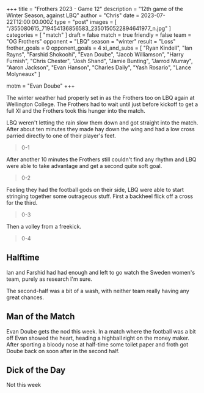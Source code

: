 +++
title = "Frothers 2023 - Game 12"
description = "12th game of the Winter Season, against LBQ"
author = "Chris"
date = 2023-07-22T12:00:00.000Z
type = "post"
images = [ "/355080615_719454136856583_2350150522894641977_n.jpg" ]
categories = [ "match" ]
draft = false
match = true
friendly = false
team = "OG Frothers"
opponent = "LBQ"
season = "winter"
result = "Loss"
frother_goals = 0
opponent_goals = 4
xi_and_subs = [
  "Ryan Kindell",
  "Ian Rayns",
  "Farshid Shokoohi",
  "Evan Doube",
  "Jacob Williamson",
  "Harry Furnish",
  "Chris Chester",
  "Josh Shand",
  "Jamie Bunting",
  "Jarrod Murray",
  "Aaron Jackson",
  "Evan Hanson",
  "Charles Daily",
  "Yash Rosario",
  "Lance Molyneaux"
]

motm = "Evan Doube"
+++

The winter weather had properly set in as the Frothers too on LBQ again at Wellington College. The Frothers had to wait until just before kickoff to get a full XI and the Frothers took this hunger into the match.

LBQ weren't letting the rain slow them down and got straight into the match. After about ten minutes they made hay down the wing and had a low cross parried directly to one of their player's feet.

> 0-1

After another 10 minutes the Frothers still couldn't find any rhythm and LBQ were able to take advantage and get a second quite soft goal.

> 0-2

Feeling they had the football gods on their side, LBQ were able to start stringing together some outrageous stuff. First a backheel flick off a cross for the third.

> 0-3

Then a volley from a freekick.

> 0-4

## Halftime

Ian and  Farshid had had enough and left to go watch the Sweden women's team, purely as research I'm sure.

The second-half was a bit of a wash, with neither team really having any great chances.

## Man of the Match

Evan Doube gets the nod this week. In a match where the football was a bit off Evan showed the heart, heading a highball right on the money maker. After sporting a bloody nose at half-time some toilet paper and froth got Doube back on soon after in the second half.

## Dick of the Day

Not this week
